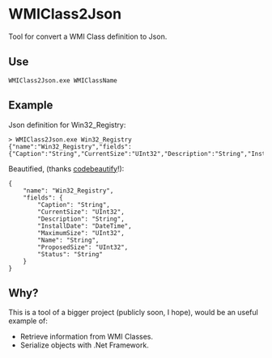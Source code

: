 # WMIClass2Json

Tool for convert a WMI Class definition to Json.

## Use
```
WMIClass2Json.exe WMIClassName
```

## Example
Json definition for Win32_Registry:
```
> WMIClass2Json.exe Win32_Registry
{"name":"Win32_Registry","fields":{"Caption":"String","CurrentSize":"UInt32","Description":"String","InstallDate":"DateTime","MaximumSize":"UInt32","Name":"String","ProposedSize":"UInt32","Status":"String"}}
```

Beautified, (thanks [codebeautify](http://codebeautify.org/jsonviewer#)!):
```
{
    "name": "Win32_Registry",
    "fields": {
        "Caption": "String",
        "CurrentSize": "UInt32",
        "Description": "String",
        "InstallDate": "DateTime",
        "MaximumSize": "UInt32",
        "Name": "String",
        "ProposedSize": "UInt32",
        "Status": "String"
    }
}
```

## Why?

This is a tool of a bigger project (publicly soon, I hope), would be an useful example of:
* Retrieve information from WMI Classes.
* Serialize objects with .Net Framework.
